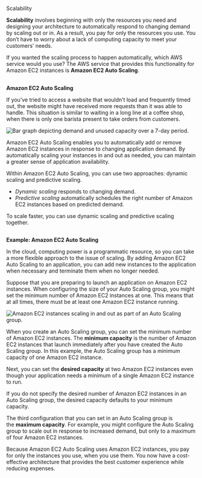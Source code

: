## 

Scalability

**Scalability** involves beginning with only the resources you need and designing your architecture to automatically respond to changing demand by scaling out or in. As a result, you pay for only the resources you use. You don’t have to worry about a lack of computing capacity to meet your customers’ needs.

If you wanted the scaling process to happen automatically, which AWS service would you use? The AWS service that provides this functionality for Amazon EC2 instances is **Amazon EC2 Auto Scaling**.

## 

**Amazon EC2 Auto Scaling**

If you’ve tried to access a website that wouldn’t load and frequently timed out, the website might have received more requests than it was able to handle. This situation is similar to waiting in a long line at a coffee shop, when there is only one barista present to take orders from customers.

![Bar graph depicting demand and unused capacity over a 7-day period.](https://explore.skillbuilder.aws/files/a/w/aws_prod1_docebosaas_com/1729119600/QIMDsrFlqZxLH1Y9HaRSxg/tincan/fe470bc5add63f94f005d3da17a6db8131e78b9e/assets/CPE%20Digital%20-%20Amazon%20EC2%20Auto%20Scaling.png)

Amazon EC2 Auto Scaling enables you to automatically add or remove Amazon EC2 instances in response to changing application demand. By automatically scaling your instances in and out as needed, you can maintain a greater sense of application availability.

Within Amazon EC2 Auto Scaling, you can use two approaches: dynamic scaling and predictive scaling.

- _Dynamic scaling_ responds to changing demand. 
- _Predictive scaling_ automatically schedules the right number of Amazon EC2 instances based on predicted demand.

  

To scale faster, you can use dynamic scaling and predictive scaling together.

## 

**Example: Amazon EC2 Auto Scaling**

In the cloud, computing power is a programmatic resource, so you can take a more flexible approach to the issue of scaling. By adding Amazon EC2 Auto Scaling to an application, you can add new instances to the application when necessary and terminate them when no longer needed.

Suppose that you are preparing to launch an application on Amazon EC2 instances. When configuring the size of your Auto Scaling group, you might set the minimum number of Amazon EC2 instances at one. This means that at all times, there must be at least one Amazon EC2 instance running.

![Amazon EC2 instances scaling in and out as part of an Auto Scaling group.](https://explore.skillbuilder.aws/files/a/w/aws_prod1_docebosaas_com/1729119600/QIMDsrFlqZxLH1Y9HaRSxg/tincan/fe470bc5add63f94f005d3da17a6db8131e78b9e/assets/CPE%20Digital%20-%20Auto%20Scaling%20pt%202.png)

When you create an Auto Scaling group, you can set the minimum number of Amazon EC2 instances. The **minimum capacity** is the number of Amazon EC2 instances that launch immediately after you have created the Auto Scaling group. In this example, the Auto Scaling group has a minimum capacity of one Amazon EC2 instance.

  

Next, you can set the **desired capacity** at two Amazon EC2 instances even though your application needs a minimum of a single Amazon EC2 instance to run.

If you do not specify the desired number of Amazon EC2 instances in an Auto Scaling group, the desired capacity defaults to your minimum capacity.

The third configuration that you can set in an Auto Scaling group is the **maximum capacity**. For example, you might configure the Auto Scaling group to scale out in response to increased demand, but only to a maximum of four Amazon EC2 instances.

Because Amazon EC2 Auto Scaling uses Amazon EC2 instances, you pay for only the instances you use, when you use them. You now have a cost-effective architecture that provides the best customer experience while reducing expenses.